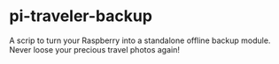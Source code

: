# pi-traveler-backup
A scrip to turn your Raspberry into a standalone offline backup module. Never loose your precious travel photos again!
